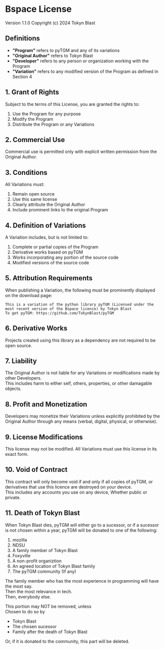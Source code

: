 # Bspace License
Version 1.1.0
Copyright (c) 2024 Tokyn Blast

## Definitions

- **"Program"** refers to pyTGM and any of its variations
- **"Original Author"** refers to Tokyn Blast
- **"Developer"** refers to any person or organization working with the Program
- **"Variation"** refers to any modified version of the Program as defined in Section 4

## 1. Grant of Rights

Subject to the terms of this License, you are granted the rights to:
1. Use the Program for any purpose
2. Modify the Program
3. Distribute the Program or any Variations

## 2. Commercial Use

Commercial use is permitted only with explicit written permission from the Original Author.

## 3. Conditions

All Variations must:
1. Remain open source
2. Use this same license
3. Clearly attribute the Original Author
4. Include prominent links to the original Program

## 4. Definition of Variations

A Variation includes, but is not limited to:
1. Complete or partial copies of the Program
2. Derivative works based on pyTGM
3. Works incorporating any portion of the source code
4. Modified versions of the source code

## 5. Attribution Requirements

When publishing a Variation, the following must be prominently displayed on the download page:

```
This is a variation of the python library pyTGM (Licensed under the most recent version of the Bspace licence) by Tokyn Blast
To get pyTGM: https://github.com/TokynBlast/pyTGM
```

## 6. Derivative Works

Projects created using this library as a dependency are not required to be open source.

## 7. Liability

The Original Author is not liable for any Variations or modifications made by other Developers.<br>
This includes harm to either self, others, properties, or other damagable objects.<br>

## 8. Profit and Monetization

Developers may monetize their Variations unless explicitly prohibited by the Original Author through any means (verbal, digital, physical, or otherwise).

## 9. License Modifications

This license may not be modified. All Variations must use this license in its exact form.

## 10. Void of Contract

This contract will only become void if and only if all copies of pyTGM, or derivatives that use this licence are destroyed on your device.<br>
This includes any accounts you use on any device, Whether public or private.

## 11. Death of Tokyn Blast

When Tokyn Blast dies, pyTGM will either go to a sucessor, or if a sucessor is not chosen within a year, pyTGM will be donated to one of the following:
1. mozilla
2. NDSU
3. A family member of Tokyn Blast
4. Foxyville
5. A non-profit organiztion
6. An agreed location of Tokyn Blast family
7. The pyTGM community (If any)

The family member who has the most experience in programming will have the most say.<br>
Then the most relevance in tech.<br>
Then, everybody else.

This portion may NOT be removed, unless<br>
Chosen to do so by
- Tokyn Blast
- The chosen sucessor
- Family after the death of Tokyn Blast

Or, if it is donated to the community, this part will be deleted.
